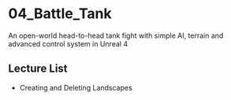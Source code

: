 # 04_Battle_Tank
An open-world head-to-head tank fight with simple AI, terrain and advanced control system in Unreal 4


## Lecture List
* Creating and Deleting Landscapes
